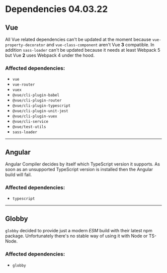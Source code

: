 # Dependencies 04.03.22

## Vue
All Vue related dependencies can't be updated at the moment because `vue-property-decorator` and `vue-class-component` aren't Vue **3** compatible.
In addition `sass-loader` can't be updated because it needs at least Webpack 5 but Vue **2** uses Webpack 4 under the hood. 

### Affected dependencies:
* `vue`
* `vue-router`
* `vuex`
* `@vue/cli-plugin-babel`
* `@vue/cli-plugin-router`
* `@vue/cli-plugin-typescript`
* `@vue/cli-plugin-unit-jest`
* `@vue/cli-plugin-vuex`
* `@vue/cli-service`
* `@vue/test-utils`
* `sass-loader`

---

## Angular
Angular Compiler decides by itself which TypeScript version it supports.
As soon as an unsupported TypeScript version is installed then the Angular build will fail.

### Affected dependencies:
* `typescript`

---

## Globby
`globby` decided to provide just a modern *ESM* build with their latest npm package. 
Unfortunately there's no stable way of using it with Node or TS-Node.

### Affected dependencies:
* `globby`